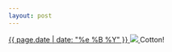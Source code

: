 ```yaml
---
layout: post
---
```


<p>
  <a href="/67">
    <time>{{ page.date | date: "%e %B %Y" }}</time>
    <img src="https://s3.amazonaws.com/life.aaronjgreenberg.com/67.jpg">
  </a>
  Cotton!
</p>
